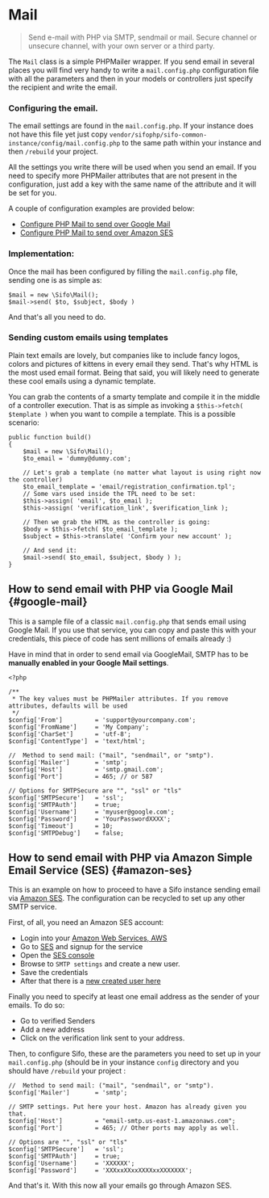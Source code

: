 Mail
====
> Send e-mail with PHP via SMTP, sendmail or mail. Secure channel or unsecure channel, with your own server or a third party.

The `Mail` class is a simple PHPMailer wrapper. If you send email in several places you will find very handy to write a `mail.config.php` configuration file with all the parameters and then in your models or controllers just specify the recipient and write the email.

### Configuring the email.

The email settings are found in the `mail.config.php`. If your instance does not have this file yet just copy `vendor/sifophp/sifo-common-instance/config/mail.config.php` to the same path within your instance and then `/rebuild` your project.

All the settings you write there will be used when you send an email. If you need to specify more PHPMailer attributes that are not present in the configuration, just add a key with the same name of the attribute and it will be set for you.

A couple of configuration examples are provided below:

* [Configure PHP Mail to send over Google Mail](#google-mail)
* [Configure PHP Mail to send over Amazon SES](#amazon-ses)

### Implementation:

Once the mail has been configured by filling the `mail.config.php` file, sending one is as simple as:

	$mail = new \Sifo\Mail();
	$mail->send( $to, $subject, $body )

And that's all you need to do.

### Sending custom emails using templates
Plain text emails are lovely, but companies like to include fancy logos, colors and pictures of kittens in every email they send. That's why HTML is the most used email format. Being that said, you will likely need to generate these cool emails using a dynamic template.

You can grab the contents of a smarty template and compile it in the middle of a controller execution. That is as simple as invoking a `$this->fetch( $template )` when you want to compile a template. This is a possible scenario:

	public function build()
	{
		$mail = new \Sifo\Mail();
		$to_email = 'dummy@dummy.com';
	
		// Let's grab a template (no matter what layout is using right now the controller)
		$to_email_template = 'email/registration_confirmation.tpl';
		// Some vars used inside the TPL need to be set:
		$this->assign( 'email', $to_email );
		$this->assign( 'verification_link', $verification_link );
	
		// Then we grab the HTML as the controller is going:
		$body = $this->fetch( $to_email_template );
		$subject = $this->translate( 'Confirm your new account' );
	
	 	// And send it:
		$mail->send( $to_email, $subject, $body ) );
	}
	


How to send email with PHP via Google Mail {#google-mail}
------------------------------------------
This is a sample file of a classic `mail.config.php` that sends email using Google Mail. If you use that service, you can copy and paste this with your credentials, this piece of code has sent millions of emails already :)

Have in mind that in order to send email via GoogleMail, SMTP has to be **manually enabled in your Google Mail settings**.

	<?php

	/**
	 * The key values must be PHPMailer attributes. If you remove attributes, defaults will be used
	 */
	$config['From'] 		= 'support@yourcompany.com';
	$config['FromName'] 	= 'My Company';
	$config['CharSet'] 		= 'utf-8';
	$config['ContentType']	= 'text/html';

	//  Method to send mail: ("mail", "sendmail", or "smtp").
	$config['Mailer'] 		= 'smtp';
	$config['Host']			= 'smtp.gmail.com';
	$config['Port']			= 465; // or 587

	// Options for SMTPSecure are "", "ssl" or "tls"
	$config['SMTPSecure']	= 'ssl';
	$config['SMTPAuth']		= true;
	$config['Username']		= 'myuser@google.com';
	$config['Password']		= 'YourPasswordXXXX';
	$config['Timeout']		= 10;
	$config['SMTPDebug']	= false;



How to send email with PHP via Amazon Simple Email Service (SES) {#amazon-ses}
----------------------------------------------------------------
This is an example on how to proceed to have a Sifo instance sending email via [Amazon SES](http://aws.amazon.com/ses/). The configuration can be recycled to set up any other SMTP service.

First, of all, you need an Amazon SES account:

* Login into your [Amazon Web Services, AWS](http://aws.amazon.com)
* Go to [SES](http://aws.amazon.com/ses/) and signup for the service
* Open the [SES console](https://console.aws.amazon.com/ses/home)
* Browse to `SMTP settings` and create a new user.
* Save the credentials
* After that there is a [new created user here](https://console.aws.amazon.com/iam/home?#s=Users)

Finally you need to specify at least one email address as the sender of your emails. To do so:

* Go to verified Senders
* Add a new address
* Click on the verification link sent to your address.

Then, to configure Sifo, these are the parameters you need to set up in your `mail.config.php` (should be in your instance `config` directory and you should have `/rebuild` your project :

	//  Method to send mail: ("mail", "sendmail", or "smtp").
	$config['Mailer'] 		= 'smtp';

	// SMTP settings. Put here your host. Amazon has already given you that.
	$config['Host']			= "email-smtp.us-east-1.amazonaws.com"; 
	$config['Port']			= 465; // Other ports may apply as well.

	// Options are "", "ssl" or "tls"
	$config['SMTPSecure']	= 'ssl';
	$config['SMTPAuth']		= true;
	$config['Username']		= 'XXXXXX';
	$config['Password']		= 'XXXxxXXxxXXXXxxXXXXXXX';
	
And that's it. With this now all your emails go through Amazon SES.